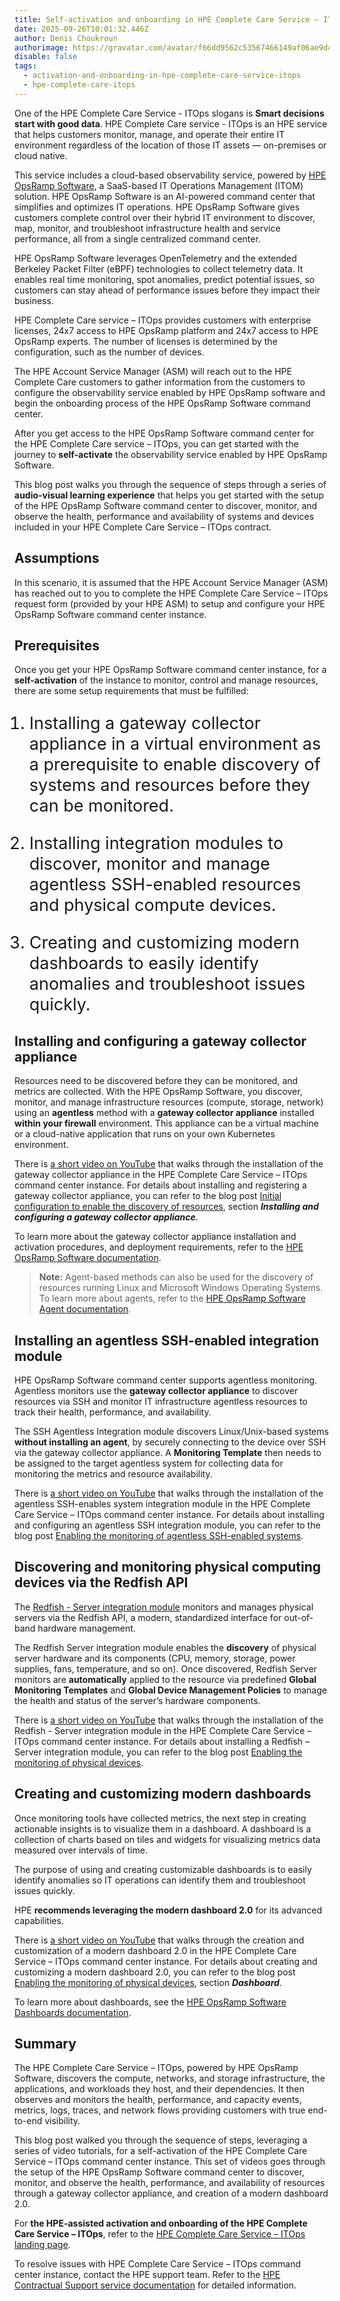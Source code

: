 ```yaml
---
title: Self-activation and onboarding in HPE Complete Care Service – ITOps
date: 2025-09-26T10:01:32.446Z
author: Denis Choukroun
authorimage: https://gravatar.com/avatar/f66dd9562c53567466149af06ae9d4f1?s=96
disable: false
tags:
  - activation-and-onboarding-in-hpe-complete-care-service-itops
  - hpe-complete-care-itops
---
```

<style>
li {
   font-size: 27px;
   line-height: 33px;
   max-width: none;
}
</style>

One of the HPE Complete Care Service - ITOps slogans is **Smart decisions start with good data**. HPE Complete Care service - ITOps is an HPE service that helps customers monitor, manage, and operate their entire IT environment regardless of the location of those IT assets — on-premises or cloud native.

This service includes a cloud-based observability service, powered by [HPE OpsRamp Software](https://www.hpe.com/us/en/opsramp.html), a SaaS-based IT Operations Management (ITOM) solution. HPE OpsRamp Software is an AI-powered command center that simplifies and optimizes IT operations. HPE OpsRamp Software gives customers complete control over their hybrid IT environment to discover, map, monitor, and troubleshoot infrastructure health and service performance, all from a single centralized command center.

HPE OpsRamp Software leverages OpenTelemetry and the extended Berkeley Packet Filter (eBPF) technologies to collect telemetry data. It enables real time monitoring, spot anomalies, predict potential issues, so customers can stay ahead of performance issues before they impact their business.

HPE Complete Care service – ITOps provides customers with enterprise licenses, 24x7 access to HPE OpsRamp platform and 24x7 access to HPE OpsRamp experts. The number of licenses is determined by the configuration, such as the number of devices. 

The HPE Account Service Manager (ASM) will reach out to the HPE Complete Care customers to gather information from the customers to configure the observability service enabled by HPE OpsRamp software and begin the onboarding process of the HPE OpsRamp Software command center.

After you get access to the HPE OpsRamp Software command center for the HPE Complete Care service – ITOps, you can get started with the journey to **self-activate** the observability service enabled by HPE OpsRamp Software. 

This blog post walks you through the sequence of steps through a series of **audio-visual learning experience** that helps you get started with the setup of the HPE OpsRamp Software command center to discover, monitor, and observe the health, performance and availability of systems and devices included in your HPE Complete Care Service – ITOps contract. 

## Assumptions

In this scenario, it is assumed that the HPE Account Service Manager (ASM) has reached out to you to complete the HPE Complete Care Service – ITOps request form (provided by your HPE ASM)  to setup and configure your HPE OpsRamp Software command center instance. 

## Prerequisites

Once you get your HPE OpsRamp Software command center instance, for a **self-activation** of the instance to monitor, control and manage resources, there are some setup requirements that must be fulfilled:

1. Installing a gateway collector appliance in a virtual environment as a prerequisite to enable discovery of systems and resources before they can be monitored.

2. Installing integration modules to discover, monitor and manage agentless SSH-enabled resources and physical compute devices.

3. Creating and customizing modern dashboards to easily identify anomalies and troubleshoot issues quickly.

## Installing and configuring a gateway collector appliance

Resources need to be discovered before they can be monitored, and metrics are collected. With the HPE OpsRamp Software, you discover, monitor, and manage infrastructure resources (compute, storage, network) using an **agentless** method with a **gateway collector appliance** installed **within your firewall** environment. This appliance can be a virtual machine or a cloud-native application that runs on your own Kubernetes environment.

There is [a short video on YouTube](https://www.youtube.com/watch?v=c0ZmdwACq2A&list=PLtS6YX0YOX4fWMwKbp9blyI1GLdXlbWjY) that walks through the installation of the gateway collector appliance in the HPE Complete Care Service – ITOps command center instance. For details about installing and registering a gateway collector appliance, you can refer to the blog post [Initial configuration to enable the discovery of resources](https://developer.hpe.com/blog/hybrid-observability-service-%E2%80%93-part-2-initial-configuration-to-enable-the-discovery-of-resources-in-hpe-greenlake-flex-solutions/), section ***Installing and configuring a gateway collector appliance***.

To learn more about the gateway collector appliance installation and activation procedures, and deployment requirements, refer to the [HPE OpsRamp Software documentation](https://docs.opsramp.com/platform-features/).

>**Note:** Agent-based methods can also be used for the discovery of resources running Linux and Microsoft Windows Operating Systems. To learn more about agents, refer to the [HPE OpsRamp Software Agent documentation](https://docs.opsramp.com/platform-features/agents/).

## Installing an agentless SSH-enabled integration module

HPE OpsRamp Software command center supports agentless monitoring. Agentless monitors use the **gateway collector appliance** to discover resources via SSH and monitor IT infrastructure agentless resources to track their health, performance, and availability.

The SSH Agentless Integration module discovers Linux/Unix-based systems **without installing an agent**, by securely connecting to the device over SSH via the gateway collector appliance. A **Monitoring Template** then needs to be assigned to the target agentless system for collecting data for monitoring the metrics and resource availability.

There is [a short video on YouTube](https://www.youtube.com/watch?v=a1GVV-b9hCI&list=PLtS6YX0YOX4fWMwKbp9blyI1GLdXlbWjY) that walks through the installation of the agentless SSH-enables system integration module in the HPE Complete Care Service – ITOps command center instance. For details about installing and configuring an agentless SSH integration module, you can refer to the blog post [Enabling the monitoring of agentless SSH-enabled systems](https://developer.hpe.com/blog/hybrid-observability-service-%E2%80%93-part-3-enabling-the-monitoring-of-agentless-ssh-enabled-systems-in-hpe-greenlake-flex-solutions/). 

## Discovering and monitoring physical computing devices via the Redfish API

The [Redfish - Server integration module](https://docs.opsramp.com/integrations/compute/server-hardware-monitoring-redfish/redfish-server/) monitors and manages physical servers via the Redfish API, a modern, standardized interface for out-of-band hardware management.

The Redfish Server integration module enables the **discovery** of physical server hardware and its components (CPU, memory, storage, power supplies, fans, temperature, and so on). Once discovered, Redfish Server monitors are **automatically** applied to the resource via predefined **Global Monitoring Templates** and **Global Device Management Policies** to manage the health and status of the server’s hardware components.

There is [a short video on YouTube](https://www.youtube.com/watch?v=htZwkW-zG00&list=PLtS6YX0YOX4fWMwKbp9blyI1GLdXlbWjY) that walks through the installation of the Redfish - Server integration module in the HPE Complete Care Service – ITOps command center instance. For details about installing a Redfish – Server integration module, you can refer to the blog post [Enabling the monitoring of physical devices](https://developer.hpe.com/blog/hybrid-observability-service-%E2%80%93-part-4-enabling-the-monitoring-of-physical-devices-in-hpe-greenlake-flex-solutions/).

## Creating and customizing modern dashboards

Once monitoring tools have collected metrics, the next step in creating actionable insights is to visualize them in a dashboard. A dashboard is a collection of charts based on tiles and widgets for visualizing metrics data measured over intervals of time.
 
The purpose of using and creating customizable dashboards is to easily identify anomalies so IT operations can identify them and troubleshoot issues quickly.

HPE **recommends leveraging the modern dashboard 2.0** for its advanced capabilities.

There is [a short video on YouTube](https://www.youtube.com/watch?v=MPTq-3EA60E&list=PLtS6YX0YOX4fWMwKbp9blyI1GLdXlbWjY) that walks through the creation and customization of a modern dashboard 2.0 in the HPE Complete Care Service – ITOps command center instance. For details about creating and customizing a modern dashboard 2.0, you can refer to the blog post [Enabling the monitoring of physical devices](https://developer.hpe.com/blog/hybrid-observability-service-%E2%80%93-part-4-enabling-the-monitoring-of-physical-devices-in-hpe-greenlake-flex-solutions/), section ***Dashboard***.

To learn more about dashboards, see the [HPE OpsRamp Software Dashboards documentation](https://docs.opsramp.com/platform-features/feature-guides/dashboards/dashboard20/).

## Summary

The HPE Complete Care Service – ITOps, powered by HPE OpsRamp Software, discovers the compute, networks, and storage infrastructure, the applications, and workloads they host, and their dependencies. It then observes and monitors the health, performance, and capacity events, metrics, logs, traces, and network flows providing customers with true end-to-end visibility.

This blog post walked you through the sequence of steps, leveraging a series of video tutorials, for a self-activation of the HPE Complete Care Service – ITOps command center instance. This set of videos goes through the setup of the HPE OpsRamp Software command center to discover, monitor, and observe the health, performance, and availability of resources through a gateway collector appliance, and creation of a modern dashboard 2.0. 

For **the HPE-assisted activation and onboarding of the HPE Complete Care Service – ITOps**, refer to the [HPE Complete Care Service – ITOps landing page](https://developer.hpe.com/platform/activation-and-onboarding-in-hpe-complete-care-service-itops/home/).  

To resolve issues with HPE Complete Care Service – ITOps command center instance, contact the HPE support team. Refer to the [HPE Contractual Support service documentation](https://www.hpe.com/us/en/collaterals/collateral.a50009342enw.html) for detailed information. 
